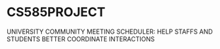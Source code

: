 # CS585PROJECT
UNIVERSITY COMMUNITY MEETING SCHEDULER: HELP STAFFS AND STUDENTS BETTER COORDINATE INTERACTIONS
